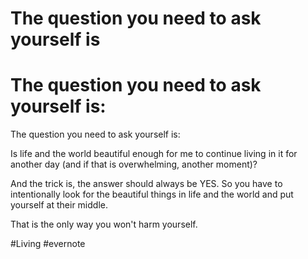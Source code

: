 # The question you need to ask yourself is

# The question you need to ask yourself is:

The question you need to ask yourself is:

Is life and the world beautiful enough for me to continue living in it for another day (and if that is overwhelming, another moment)?

And the trick is, the answer should always be YES. So you have to intentionally look for the beautiful things in life and the world and put yourself at their middle.

That is the only way you won't harm yourself.

\#Living #evernote

